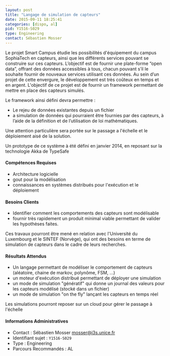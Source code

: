 ```yaml
---
layout: post
title: "Langage de simulation de capteurs"
date: 2015-09-11 18:25:41
categories: [dispo, al]
pid: Y1516-S029
type: Engineering
contact: Sébastien Mosser
---
```

       
Le projet Smart Campus étudie les possibilités d'équipement du campus SophiaTech en capteurs, ainsi que les différents services pouvant se construire sur ces capteurs. L’objectif est de fournir une plate-forme “open data”, offrant des données accessibles à tous, chacun pouvant s’il le souhaite fournir de nouveaux services utilisant ces données. Au sein d’un projet de cette envergure, le développement est très coûteux en temps et en argent. L'objectif de ce projet est de fournir un framework permettant de mettre en place des capteurs simulés.

Le framework ainsi défini devra permettre :
  - Le rejeu de données existantes depuis un fichier
  - a simulation de données qui pourraient être fournies par des capteurs, à l’aide de
la définition et de l’utilisation de loi mathématiques.

Une attention particulière sera portée sur le passage a l'échelle et le déploiement aisé de la solution.

Un prototype de ce système à été défini en janvier 2014, en reposant sur la technologie Akka de TypeSafe

#### Compétences Requises
  - Architecture logicielle
  - gout pour la modélisation
  - connaissances en systèmes distribués pour l'exécution et le déploiement


#### Besoins Clients
  - Identifier comment les comportements des capteurs sont modélisable
  - fournir très rapidement un produit minimal viable permettant de valider les hypothèses faites.

Ces travaux pourront être mené en relation avec l'Université du Luxembourg et le SINTEF (Norvège), qui ont des besoins en terme de simulation de capteurs dans le cadre de leurs recherches.

#### Résultats Attendus
  - Un langage permettant de modéliser le comportement de capteurs (aléatoire, chaine de markov, polynôme, FSM, ...)
  - un moteur d'exécution distribué permettant de déployer une simulation
  - un mode de simulation "génératif" qui donne un journal des valeurs pour les capteurs modélisé (stocké dans un fichier)
  - un mode de simulation "on the fly" lançant les capteurs en temps réel 

Les simulations pourront reposer sur un cloud pour gérer le passage à l'échelle
     

#### Informations Administratives
  * Contact : Sébastien Mosser <mosser@i3s.unice.fr>
  * Identifiant sujet : `Y1516-S029`
  * Type : Engineering
  * Parcours Recommandés : AL
     